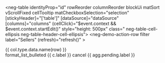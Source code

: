 <neg-table identityProp="id" rowReorder columnReorder
           blockUi
           matSort vScrollFixed
           cellTooltip
           matCheckboxSelection="selection"
           [stickyHeader]="['table']"
           [dataSource]="dataSource"
           [columns]="columns"
           (cellClick)="$event.context && $event.context.startEdit()"
           style="height: 500px"
           class=" neg-table-cell-ellipsis neg-table-header-cell-ellipsis">
  <neg-demo-action-row filter label="Sellers" (refresh)="refresh()" ></neg-demo-action-row>
  <div *negTableCellTypeDef="'countryNameDynamic'; col as col; row as row">{{ col.type.data.name(row) }}</div>

  <div *negTableHeaderCellTypeDef="'neg-groupby-row'; col as col; table as table" negAggregationContainer #agg="negAggregationContainer"
       fxLayoutAlign="start center"
       style="position: absolute; height: 100%; width: 100%;">
    <mat-icon>format_list_bulleted</mat-icon>
    <mat-chip-list>
      <mat-chip *ngFor="let c of table.columnApi.groupByColumns"
                (removed)="table.columnApi.removeGroupBy(c)">
        {{ c.label }}
        <mat-icon matChipRemove>cancel</mat-icon>
      </mat-chip>
      <mat-chip *ngIf="agg.pending">
        {{ agg.pending.label }}
      </mat-chip>
    </mat-chip-list>
    <div *cdkDragPlaceholder></div>
  </div>
</neg-table>
